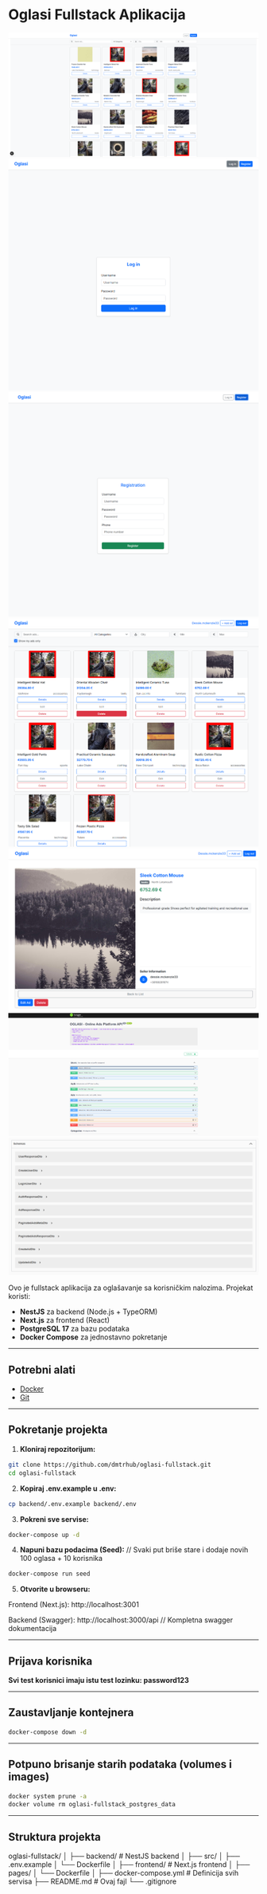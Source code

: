 # Oglasi Fullstack Aplikacija

![Pregled aplikacije](docs/preview.png)
![Login forma](docs/login.png)
![Register forma](docs/register.png)
![Oglasi korisnika](docs/user-ads.png)
![Detalji oglasa](docs/ad-details.png)
![Swagger API](docs/swagger-endpoints.png)
![Swagger Schemas](docs/swagger-schemas.png)

Ovo je fullstack aplikacija za oglašavanje sa korisničkim nalozima. Projekat koristi:

- **NestJS** za backend (Node.js + TypeORM)
- **Next.js** za frontend (React)
- **PostgreSQL 17** za bazu podataka
- **Docker Compose** za jednostavno pokretanje

---

## Potrebni alati

- [Docker](https://www.docker.com/products/docker-desktop)
- [Git](https://git-scm.com/)

---

## Pokretanje projekta

1. **Kloniraj repozitorijum:**

```bash
git clone https://github.com/dmtrhub/oglasi-fullstack.git
cd oglasi-fullstack
```

2. **Kopiraj .env.example u .env:**

```bash
cp backend/.env.example backend/.env
```

3. **Pokreni sve servise:**

```bash
docker-compose up -d
```

4. **Napuni bazu podacima (Seed):** // Svaki put briše stare i dodaje novih 100 oglasa + 10 korisnika

```bash
docker-compose run seed
```

5. **Otvorite u browseru:**

Frontend (Next.js): http://localhost:3001

Backend (Swagger): http://localhost:3000/api  // Kompletna swagger dokumentacija

---

## Prijava korisnika

**Svi test korisnici imaju istu test lozinku: password123**

---

## Zaustavljanje kontejnera

```bash
docker-compose down -d
```

---

## Potpuno brisanje starih podataka (volumes i images)

```bash
docker system prune -a
docker volume rm oglasi-fullstack_postgres_data
```

---

## Struktura projekta

oglasi-fullstack/
│
├── backend/           # NestJS backend
│   ├── src/
│   ├── .env.example
│   └── Dockerfile
│
├── frontend/          # Next.js frontend
│   ├── pages/
│   └── Dockerfile
│
├── docker-compose.yml # Definicija svih servisa
├── README.md          # Ovaj fajl
└── .gitignore

